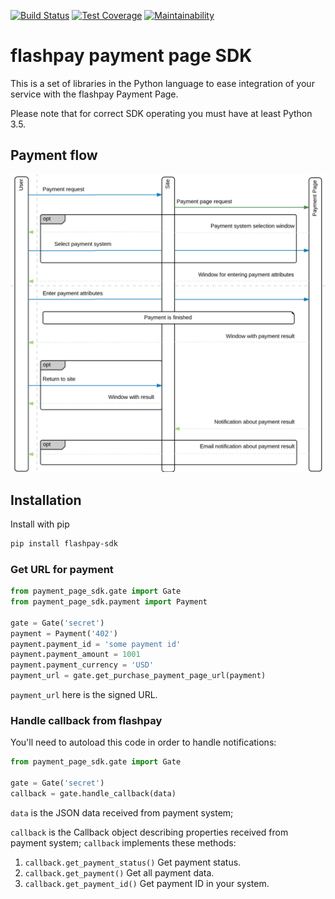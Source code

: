 [![Build Status](https://travis-ci.org/flashpaykg/paymentpage-sdk-python.svg?branch=master)](https://travis-ci.org/flashpaykg/paymentpage-sdk-python)
[![Test Coverage](https://api.codeclimate.com/v1/badges/d02745619d7dfdd5630f/test_coverage)](https://codeclimate.com/github/flashpaykg/paymentpage-sdk-python/test_coverage)
[![Maintainability](https://api.codeclimate.com/v1/badges/d02745619d7dfdd5630f/maintainability)](https://codeclimate.com/github/flashpaykg/paymentpage-sdk-python/maintainability)

# flashpay payment page SDK

This is a set of libraries in the Python language to ease integration of your service
with the flashpay Payment Page.

Please note that for correct SDK operating you must have at least Python 3.5.  

## Payment flow

![Payment flow](https://github.com/flashpaykg/paymentpage-sdk-python/blob/main/flow.png)

## Installation

Install with pip
```bash
pip install flashpay-sdk
```

### Get URL for payment

```python
from payment_page_sdk.gate import Gate
from payment_page_sdk.payment import Payment

gate = Gate('secret')
payment = Payment('402')
payment.payment_id = 'some payment id'
payment.payment_amount = 1001
payment.payment_currency = 'USD'
payment_url = gate.get_purchase_payment_page_url(payment)
``` 

`payment_url` here is the signed URL.

### Handle callback from flashpay

You'll need to autoload this code in order to handle notifications:

```python
from payment_page_sdk.gate import Gate

gate = Gate('secret')
callback = gate.handle_callback(data)
```

`data` is the JSON data received from payment system;

`callback` is the Callback object describing properties received from payment system;
`callback` implements these methods: 
1. `callback.get_payment_status()`
    Get payment status.
2. `callback.get_payment()`
    Get all payment data.
3. `callback.get_payment_id()`
    Get payment ID in your system.
